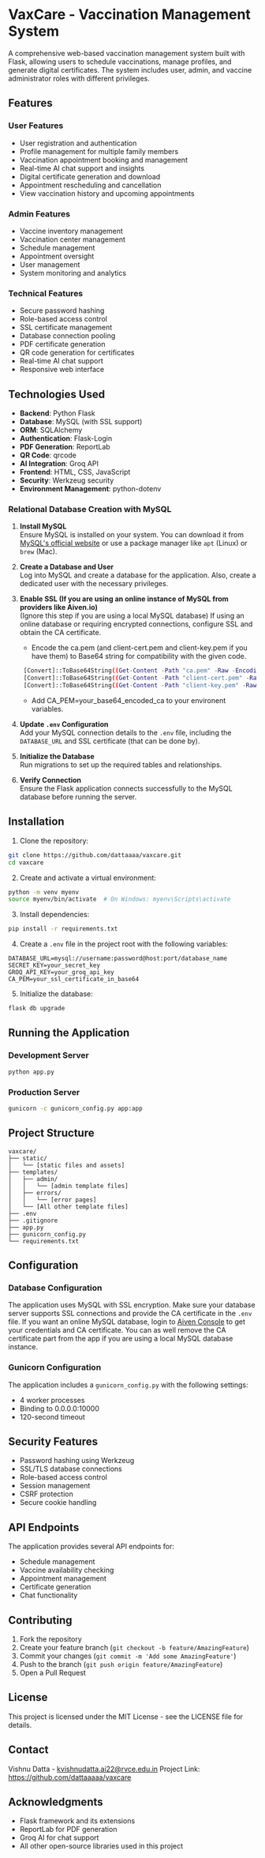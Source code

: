# VaxCare - Vaccination Management System

A comprehensive web-based vaccination management system built with Flask, allowing users to schedule vaccinations, manage profiles, and generate digital certificates. The system includes user, admin, and vaccine administrator roles with different privileges.

## Features

### User Features
- User registration and authentication
- Profile management for multiple family members
- Vaccination appointment booking and management
- Real-time AI chat support and insights
- Digital certificate generation and download
- Appointment rescheduling and cancellation
- View vaccination history and upcoming appointments

### Admin Features
- Vaccine inventory management
- Vaccination center management
- Schedule management
- Appointment oversight
- User management
- System monitoring and analytics

### Technical Features
- Secure password hashing
- Role-based access control
- SSL certificate management
- Database connection pooling
- PDF certificate generation
- QR code generation for certificates
- Real-time AI chat support
- Responsive web interface

## Technologies Used

- **Backend**: Python Flask
- **Database**: MySQL (with SSL support)
- **ORM**: SQLAlchemy
- **Authentication**: Flask-Login
- **PDF Generation**: ReportLab
- **QR Code**: qrcode
- **AI Integration**: Groq API
- **Frontend**: HTML, CSS, JavaScript
- **Security**: Werkzeug security
- **Environment Management**: python-dotenv

### Relational Database Creation with MySQL

1. **Install MySQL**  
   Ensure MySQL is installed on your system. You can download it from [MySQL's official website](https://dev.mysql.com/downloads/installer/) or use a package manager like `apt` (Linux) or `brew` (Mac).  

2. **Create a Database and User**  
   Log into MySQL and create a database for the application. Also, create a dedicated user with the necessary privileges.  

3. **Enable SSL (If you are using an online instance of MySQL from providers like Aiven.io)**  
    (Ignore this step if you are using a local MySQL database)
   If using an online database or requiring encrypted connections, configure SSL and obtain the CA certificate.
   - Encode the ca.pem (and client-cert.pem and client-key.pem if you have them) to Base64 string for compatibility with the given code.
   ```bash
    [Convert]::ToBase64String((Get-Content -Path "ca.pem" -Raw -Encoding Byte)) | Set-Content -Path "ca_base64.txt"
    [Convert]::ToBase64String((Get-Content -Path "client-cert.pem" -Raw -Encoding Byte)) | Set-Content -Path "cert_base64.txt"
    [Convert]::ToBase64String((Get-Content -Path "client-key.pem" -Raw -Encoding Byte)) | Set-Content -Path "key_base64.txt"
   ```
   - Add CA_PEM=your_base64_encoded_ca to your environent variables.

4. **Update `.env` Configuration**  
   Add your MySQL connection details to the `.env` file, including the `DATABASE_URL` and SSL certificate (that can be done by).  

5. **Initialize the Database**  
   Run migrations to set up the required tables and relationships.  

6. **Verify Connection**  
   Ensure the Flask application connects successfully to the MySQL database before running the server. 

## Installation

1. Clone the repository:
```bash
git clone https://github.com/dattaaaa/vaxcare.git
cd vaxcare
```

2. Create and activate a virtual environment:
```bash
python -m venv myenv
source myenv/bin/activate  # On Windows: myenv\Scripts\activate
```

3. Install dependencies:
```bash
pip install -r requirements.txt
```

4. Create a `.env` file in the project root with the following variables:
```
DATABASE_URL=mysql://username:password@host:port/database_name
SECRET_KEY=your_secret_key
GROQ_API_KEY=your_groq_api_key
CA_PEM=your_ssl_certificate_in_base64
```

5. Initialize the database:
```bash
flask db upgrade
```

## Running the Application

### Development Server
```bash
python app.py
```

### Production Server
```bash
gunicorn -c gunicorn_config.py app:app
```

## Project Structure

```
vaxcare/
├── static/
│   └── [static files and assets]
├── templates/
│   ├── admin/
│   │   └── [admin template files]
│   ├── errors/
│   │   └── [error pages]
│   └── [All other template files]
├── .env
├── .gitignore
├── app.py
├── gunicorn_config.py
└── requirements.txt
```

## Configuration

### Database Configuration
The application uses MySQL with SSL encryption. Make sure your database server supports SSL connections and provide the CA certificate in the `.env` file.
If you want an online MySQL database, login to [Aiven Console](https://console.aiven.io/) to get your credentials and CA certificate.
You can as well remove the CA certificate part from the app if you are using a local MySQL database instance.

### Gunicorn Configuration
The application includes a `gunicorn_config.py` with the following settings:
- 4 worker processes
- Binding to 0.0.0.0:10000
- 120-second timeout

## Security Features

- Password hashing using Werkzeug
- SSL/TLS database connections
- Role-based access control
- Session management
- CSRF protection
- Secure cookie handling

## API Endpoints

The application provides several API endpoints for:
- Schedule management
- Vaccine availability checking
- Appointment management
- Certificate generation
- Chat functionality

## Contributing

1. Fork the repository
2. Create your feature branch (`git checkout -b feature/AmazingFeature`)
3. Commit your changes (`git commit -m 'Add some AmazingFeature'`)
4. Push to the branch (`git push origin feature/AmazingFeature`)
5. Open a Pull Request

## License

This project is licensed under the MIT License - see the LICENSE file for details.

## Contact

Vishnu Datta - kvishnudatta.ai22@rvce.edu.in
Project Link: https://github.com/dattaaaaa/vaxcare

## Acknowledgments

- Flask framework and its extensions
- ReportLab for PDF generation
- Groq AI for chat support
- All other open-source libraries used in this project

